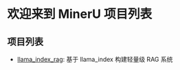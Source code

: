 # 欢迎来到 MinerU 项目列表

## 项目列表

- [llama_index_rag](./llama_index_rag/README.md): 基于 llama_index 构建轻量级 RAG 系统
